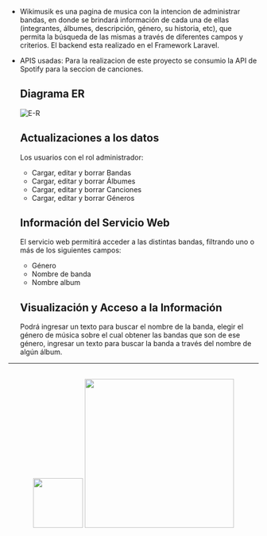 - Wikimusik es una pagina de musica con la intencion de administrar bandas, en donde se brindará información de cada una de ellas (integrantes, álbumes, descripción, género, su historia, etc), que permita la búsqueda de las mismas a través de diferentes campos y criterios. El backend esta realizado en el Framework Laravel.

- APIS usadas: Para la realizacion de este proyecto se consumio la API de Spotify para la seccion de canciones.

    ## Diagrama ER
    ![E-R](https://user-images.githubusercontent.com/54513334/115152582-0f512e00-a048-11eb-82ea-9849a165cef6.jpg)

    ## Actualizaciones a los datos
    Los usuarios con el rol administrador:
    - Cargar, editar y borrar Bandas
    - Cargar, editar y borrar Álbumes
    - Cargar, editar y borrar Canciones
    - Cargar, editar y borrar Géneros

    ## Información del Servicio Web
    El servicio web permitirá acceder a las distintas bandas, filtrando uno o más de los siguientes campos:
    - Género
    - Nombre de banda
    - Nombre album

    ## Visualización y Acceso a la Información
    Podrá ingresar un texto para buscar el nombre de la banda, elegir el género de música sobre el cual obtener las bandas que son de ese género, ingresar un texto para buscar la banda a través del nombre de algún álbum.

<hr>
<br>
<div class="row" align="center">
<a href="https://developer.spotify.com/documentation/web-api/"><img src="https://cdn-icons-png.flaticon.com/512/174/174872.png" width="100"></a>
<img src="https://raw.githubusercontent.com/laravel/art/master/logo-lockup/5%20SVG/2%20CMYK/1%20Full%20Color/laravel-logolockup-cmyk-red.svg" width="300">
</div>
